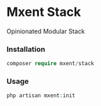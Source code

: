 # Mxent Stack

Opinionated Modular Stack

### Installation

```php
composer require mxent/stack
```

### Usage

```php
php artisan mxent:init
```
